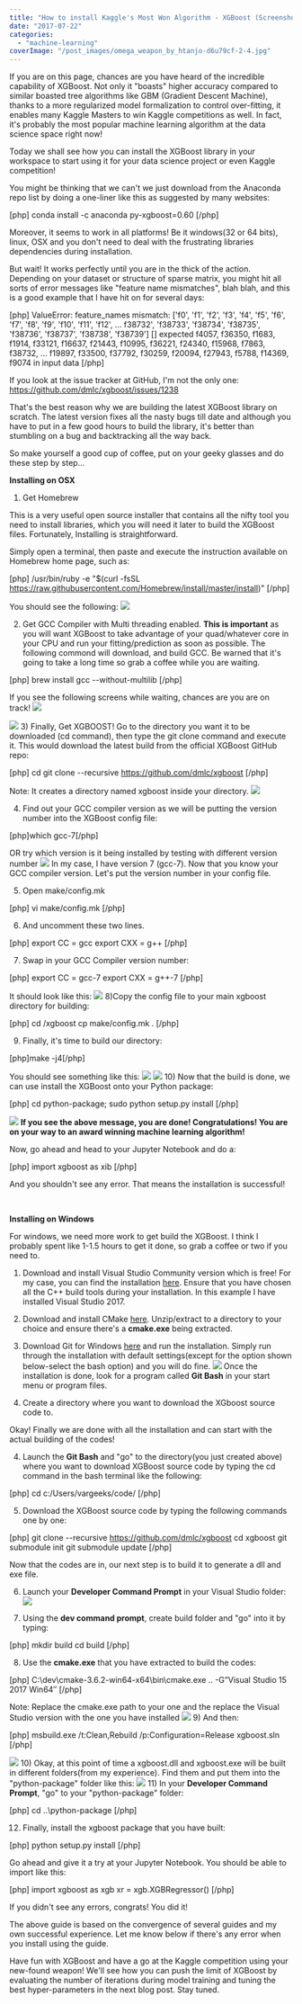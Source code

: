 ```yaml
---
title: "How to install Kaggle's Most Won Algorithm - XGBoost (Screenshots included)"
date: "2017-07-22"
categories: 
  - "machine-learning"
coverImage: "/post_images/omega_weapon_by_htanjo-d6u79cf-2-4.jpg"
---
```


If you are on this page, chances are you have heard of the incredible capability of XGBoost. Not only it "boasts" higher accuracy compared to similar boasted tree algorithms like GBM (Gradient Descent Machine), thanks to a more regularized model formalization to control over-fitting, it enables many Kaggle Masters to win Kaggle competitions as well. In fact, it's probably the most popular machine learning algorithm at the data science space right now!

Today we shall see how you can install the XGBoost library in your workspace to start using it for your data science project or even Kaggle competition!

You might be thinking that we can't we just download from the Anaconda repo list by doing a one-liner like this as suggested by many websites:

\[php\] conda install -c anaconda py-xgboost=0.60 \[/php\]

Moreover, it seems to work in all platforms! Be it windows(32 or 64 bits), linux, OSX and you don't need to deal with the frustrating libraries dependencies during installation.

But wait! It works perfectly until you are in the thick of the action. Depending on your dataset or structure of sparse matrix, you might hit all sorts of error messages like "feature name mismatches", blah blah, and this is a good example that I have hit on for several days:

\[php\] ValueError: feature\_names mismatch: \['f0', 'f1', 'f2', 'f3', 'f4', 'f5', 'f6', 'f7', 'f8', 'f9', 'f10', 'f11', 'f12', ... f38732', 'f38733', 'f38734', 'f38735', 'f38736', 'f38737', 'f38738', 'f38739'\] \[\] expected f4057, f36350, f1683, f1914, f33121, f16637, f21443, f10995, f36221, f24340, f15968, f7863, f38732, ... f19897, f33500, f37792, f30259, f20094, f27943, f5788, f14369, f9074 in input data \[/php\]

If you look at the issue tracker at GitHub, I'm not the only one: https://github.com/dmlc/xgboost/issues/1238

That's the best reason why we are building the latest XGBoost library on scratch. The latest version fixes all the nasty bugs till date and although you have to put in a few good hours to build the library, it's better than stumbling on a bug and backtracking all the way back.

So make yourself a good cup of coffee, put on your geeky glasses and do these step by step...

**Installing on OSX**

1) Get Homebrew

This is a very useful open source installer that contains all the nifty tool you need to install libraries, which you will need it later to build the XGBoost files. Fortunately, Installing is straightforward.

Simply open a terminal, then paste and execute the instruction available on Homebrew home page, such as:

\[php\] /usr/bin/ruby -e "$(curl -fsSL https://raw.githubusercontent.com/Homebrew/install/master/install)" \[/php\]

You should see the following: ![](/post_images/Screen-Shot-2017-07-15-at-11.02.11-AM-1-1024x718.png)

2) Get GCC Compiler with Multi threading enabled. **This is important** as you will want XGBoost to take advantage of your quad/whatever core in your CPU and run your fitting/prediction as soon as possible. The following commond will download, and build GCC. Be warned that it's going to take a long time so grab a coffee while you are waiting.

\[php\] brew install gcc --without-multilib \[/php\]

If you see the following screens while waiting, chances are you are on track! ![](/post_images/Screen-Shot-2017-07-15-at-11.02.48-AM-1024x718.png)

![](/post_images/Screen-Shot-2017-07-15-at-12.28.38-PM-1024x718.png) 3) Finally, Get XGBOOST! Go to the directory you want it to be downloaded (cd command), then type the git clone command and execute it. This would download the latest build from the official XGBoost GitHub repo:

\[php\] cd <directory> git clone --recursive https://github.com/dmlc/xgboost \[/php\]

Note: It creates a directory named xgboost inside your directory. ![](/post_images/Screen-Shot-2017-07-16-at-12.04.07-AM-1024x718.png)

4) Find out your GCC compiler version as we will be putting the version number into the XGBoost config file:

\[php\]which gcc-7\[/php\]

OR try which version is it being installed by testing with different version number ![](/post_images/Screen-Shot-2017-07-16-at-12.28.17-AM-1024x494.png) In my case, I have version 7 (gcc-7). Now that you know your GCC compiler version. Let's put the version number in your config file.

5) Open make/config.mk

\[php\] vi make/config.mk \[/php\]

6) And uncomment these two lines.

\[php\] export CC = gcc export CXX = g++ \[/php\]

7) Swap in your GCC Compiler version number:

\[php\] export CC = gcc-7 export CXX = g++-7 \[/php\]

It should look like this: ![](/post_images/Screen-Shot-2017-07-16-at-2.07.35-PM-1024x718.png) 8)Copy the config file to your main xgboost directory for building:

\[php\] cd <directory>/xgboost cp make/config.mk . \[/php\]

9) Finally, it's time to build our directory:

\[php\]make -j4\[/php\]

You should see something like this: ![](/post_images/Screen-Shot-2017-07-16-at-12.26.42-AM-1024x718.png) ![](/post_images/Screen-Shot-2017-07-16-at-12.28.25-AM-1024x718.png) 10) Now that the build is done, we can use install the XGBoost onto your Python package:

\[php\] cd python-package; sudo python setup.py install \[/php\]

![](/post_images/Screen-Shot-2017-07-16-at-12.29.12-AM-1024x718.png) **If you see the above message, you are done! Congratulations! You are on your way to an award winning machine learning algorithm!**

Now, go ahead and head to your Jupyter Notebook and do a:

\[php\] import xgboost as xib \[/php\]

And you shouldn't see any error. That means the installation is successful!

 

**Installing on Windows**

For windows, we need more work to get build the XGBoost. I think I probably spent like 1-1.5 hours to get it done, so grab a coffee or two if you need to.

1) Download and install Visual Studio Community version which is free! For my case, you can find the installation [here](https://www.visualstudio.com/downloads/). Ensure that you have chosen all the C++ build tools during your installation. In this example I have installed Visual Studio 2017.

2) Download and install CMake [here](https://cmake.org/download/). Unzip/extract to a directory to your choice and ensure there's a **cmake.exe** being extracted.

3) Download Git for Windows [here](https://git-for-windows.github.io/) and run the installation. Simply run through the installation with default settings(except for the option shown below-select the bash option) and you will do fine. ![](/post_images/Untitled0.png) Once the installation is done, look for a program called **Git Bash** in your start menu or program files.

4) Create a directory where you want to download the XGboost source code to.

Okay! Finally we are done with all the installation and can start with the actual building of the codes!

4) Launch the **Git Bash** and "go" to the directory(you just created above) where you want to download XGBoost source code by typing the cd command in the bash terminal like the following:

\[php\] cd c:/Users/vargeeks/code/ \[/php\]

5) Download the XGBoost source code by typing the following commands one by one:

\[php\] git clone --recursive https://github.com/dmlc/xgboost cd xgboost git submodule init git submodule update \[/php\]

Now that the codes are in, our next step is to build it to generate a dll and exe file.

6) Launch your **Developer Command Prompt** in your Visual Studio folder: ![](/post_images/Untitled2.png)

7) Using the **dev command prompt**, create build folder and "go" into it by typing:

\[php\] mkdir build cd build \[/php\]

8) Use the **cmake.exe** that you have extracted to build the codes:

\[php\] C:\\dev\\cmake-3.6.2-win64-x64\\bin\\cmake.exe .. -G”Visual Studio 15 2017 Win64″ \[/php\]

Note: Replace the cmake.exe path to your one and the replace the Visual Studio version with the one you have installed ![](/post_images/Untitled3.png) 9) And then:

\[php\] msbuild.exe /t:Clean,Rebuild /p:Configuration=Release xgboost.sln \[/php\]

![](/post_images/Untitled4.png) 10) Okay, at this point of time a xgboost.dll and xgboost.exe will be built in different folders(from my experience). Find them and put them into the "python-package" folder like this: ![](/post_images/Untitled5.png) 11) In your **Developer Command Prompt**, "go" to your "python-package" folder:

\[php\] cd ..\\python-package \[/php\]

12) Finally, install the xgboost package that you have built:

\[php\] python setup.py install \[/php\]

Go ahead and give it a try at your Jupyter Notebook. You should be able to import like this:

\[php\] import xgboost as xgb xr = xgb.XGBRegressor() \[/php\]

If you didn't see any errors, congrats! You did it!

The above guide is based on the convergence of several guides and my own successful experience. Let me know below if there's any error when you install using the guide.

Have fun with XGBoost and have a go at the Kaggle competition using your new-found weapon! We'll see how you can push the limit of XGBoost by evaluating the number of iterations during model training and tuning the best hyper-parameters in the next blog post. Stay tuned.
